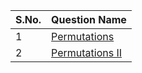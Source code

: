 S.No. | Question Name |
------|---------------|
1 | [Permutations](https://leetcode.com/problems/permutations/)
2 | [Permutations II](https://leetcode.com/problems/permutations-ii/)
